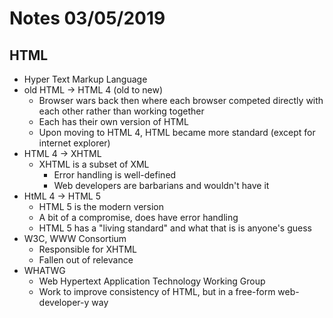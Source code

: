 # Notes 03/05/2019

## HTML
- Hyper Text Markup Language
- old HTML -> HTML 4 (old to new)
    - Browser wars back then where each browser competed directly with each other rather than working together
    - Each has their own version of HTML
    - Upon moving to HTML 4, HTML became more standard (except for internet explorer)
- HTML 4 -> XHTML
    - XHTML is a subset of XML
        - Error handling is well-defined
        - Web developers are barbarians and wouldn't have it
- HtML 4 -> HTML 5
    - HTML 5 is the modern version
    - A bit of a compromise, does have error handling
    - HTML 5 has a "living standard" and what that is is anyone's guess
- W3C, WWW Consortium
    - Responsible for XHTML
    - Fallen out of relevance
- WHATWG
    - Web Hypertext Application Technology Working Group
    - Work to improve consistency of HTML, but in a free-form web-developer-y way